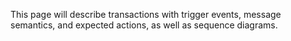 This page will describe transactions with trigger events, message semantics, and expected actions, as well as sequence diagrams. 

